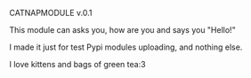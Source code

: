 CATNAPMODULE v.0.1

This module can asks you, how are you and says you "Hello!"

I made it just for test Pypi modules uploading, and nothing else.

I love kittens and bags of green tea:3